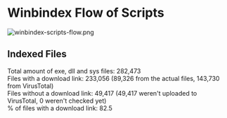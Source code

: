 # Winbindex Flow of Scripts

![winbindex-scripts-flow.png](winbindex-scripts-flow.png)

## Indexed Files

<!--FileStats-->
Total amount of exe, dll and sys files: 282,473  
Files with a download link: 233,056 (89,326 from the actual files, 143,730 from VirusTotal)  
Files without a download link: 49,417 (49,417 weren't uploaded to VirusTotal, 0 weren't checked yet)  
% of files with a download link: 82.5  
<!--/FileStats-->
